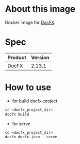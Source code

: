 # About this image

Docker image for [DocFX](http://dotnet.github.io/docfx/).

# Spec

| Product | Version |
|--------|---------|
| DocFX  | 2.13.1  |

# How to use

- for build docfx-project

```sh
cd <docfx_project_dir>
docfx build
```

- for serve

```
cd <docfx_project_dir>
docfx docfx.json --serve
```

